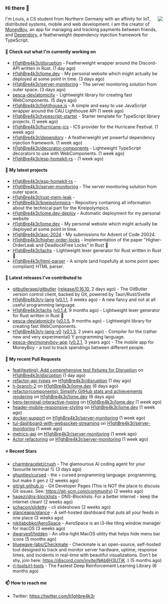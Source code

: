 ### Hi there 👋


<img align="right" src="https://github-readme-stats.vercel.app/api?username=h1ghbre4k3r">

I'm Louis, a CS student from Northern Germany with an affinity for IoT, distributed systems, mobile and web development. I am the creator of [MoneyBoy](https://github.com/pesca-dev/moneyboy-app), an app for managing and tracking payments between friends, and [Dependory](https://github.com/H1ghBre4k3r/dependory), a featherweight dependency injection framework for TypeScript.

#### 👷 Check out what I'm currently working on

- [H1ghBre4k3r/disruption](https://github.com/H1ghBre4k3r/disruption) - Featherweight wrapper around the Discord-API written in Rust. (1 day ago)
- [H1ghBre4k3r/lome.dev](https://github.com/H1ghBre4k3r/lome.dev) - My personal website which might actually be deployed at some point in time. (3 days ago)
- [H1ghBre4k3r/server-monitoring](https://github.com/H1ghBre4k3r/server-monitoring) - The server monitoring solution from outer space. (3 days ago)
- [pesca-dev/atomicity](https://github.com/pesca-dev/atomicity) - Lightweight library for creating fast WebComponents. (5 days ago)
- [H1ghBre4k3r/lighthouse.js](https://github.com/H1ghBre4k3r/lighthouse.js) - A simple and easy to use JavaScript wrapper around the CAU Lighthouse API (1 week ago)
- [H1ghBre4k3r/typescript-starter](https://github.com/H1ghBre4k3r/typescript-starter) - Starter template for TypeScript library projects. (1 week ago)
- [H1ghBre4k3r/hurricane-ics](https://github.com/H1ghBre4k3r/hurricane-ics) - ICS provider for the Hurricane Festival. (1 week ago)
- [H1ghBre4k3r/dependory](https://github.com/H1ghBre4k3r/dependory) - A featherweight yet powerful dependency injection framework. (1 week ago)
- [H1ghBre4k3r/decorator-components](https://github.com/H1ghBre4k3r/decorator-components) - Lightweight TypeScript decorators to use with WebComponents. (1 week ago)
- [H1ghBre4k3r/esp-homekit-rs](https://github.com/H1ghBre4k3r/esp-homekit-rs) -  (1 week ago)

#### 🌱 My latest projects

- [H1ghBre4k3r/esp-homekit-rs](https://github.com/H1ghBre4k3r/esp-homekit-rs) - 
- [H1ghBre4k3r/server-monitoring](https://github.com/H1ghBre4k3r/server-monitoring) - The server monitoring solution from outer space.
- [H1ghBre4k3r/rust-mem-leak](https://github.com/H1ghBre4k3r/rust-mem-leak) - 
- [H1ghBre4k3r/kneipolympics](https://github.com/H1ghBre4k3r/kneipolympics) - Repository containing all information about the technical part for the Kneipolympics.
- [H1ghBre4k3r/lome.dev-deploy](https://github.com/H1ghBre4k3r/lome.dev-deploy) - Automatic deployment for my personal website
- [H1ghBre4k3r/lome.dev](https://github.com/H1ghBre4k3r/lome.dev) - My personal website which might actually be deployed at some point in time.
- [H1ghBre4k3r/aoc-2024](https://github.com/H1ghBre4k3r/aoc-2024) - My submissions for Advent of Code 20024.
- [H1ghBre4k3r/higher-order-locks](https://github.com/H1ghBre4k3r/higher-order-locks) - Implementation of the paper &#34;Higher-OrderLeak and DeadlockFree Locks&#34; in Rust 🦀
- [H1ghBre4k3r/lachs](https://github.com/H1ghBre4k3r/lachs) - Lightweight lexer generator for Rust written in Rust 🦀
- [H1ghBre4k3r/html-parser](https://github.com/H1ghBre4k3r/html-parser) - A simple (and hopefully at some point spec compliant) HTML parser.

#### 🔭 Latest releases I've contributed to

- [gitbutlerapp/gitbutler](https://github.com/gitbutlerapp/gitbutler) ([release/0.16.10](https://github.com/gitbutlerapp/gitbutler/releases/tag/release/0.16.10), 2 days ago) - The GitButler version control client, backed by Git, powered by Tauri/Rust/Svelte
- [H1ghBre4k3r/y-lang](https://github.com/H1ghBre4k3r/y-lang) ([v0.1.1](https://github.com/H1ghBre4k3r/y-lang/releases/tag/v0.1.1), 3 weeks ago) - A new fancy and not at all useful programming language.
- [H1ghBre4k3r/lachs](https://github.com/H1ghBre4k3r/lachs) ([v0.1.4](https://github.com/H1ghBre4k3r/lachs/releases/tag/v0.1.4), 9 months ago) - Lightweight lexer generator for Rust written in Rust 🦀
- [pesca-dev/atomicity](https://github.com/pesca-dev/atomicity) ([v0.1.5](https://github.com/pesca-dev/atomicity/releases/tag/v0.1.5), 9 months ago) - Lightweight library for creating fast WebComponents.
- [H1ghBre4k3r/y-lang-v0](https://github.com/H1ghBre4k3r/y-lang-v0) ([v0.1.3](https://github.com/H1ghBre4k3r/y-lang-v0/releases/tag/v0.1.3), 2 years ago) - Compiler for the (rather new and very experimental) Y programming language. 
- [pesca-dev/moneyboy-app](https://github.com/pesca-dev/moneyboy-app) ([v0.2.1](https://github.com/pesca-dev/moneyboy-app/releases/tag/v0.2.1), 3 years ago) - The mobile app for MoneyBoy - a tool to track spendings between different people.

#### 🔨 My recent Pull Requests

- [feat(testing): Add comprehensive test fixtures for Disruption](https://github.com/H1ghBre4k3r/disruption/pull/344) on [H1ghBre4k3r/disruption](https://github.com/H1ghBre4k3r/disruption) (1 day ago)
- [refactor-api-types](https://github.com/H1ghBre4k3r/disruption/pull/343) on [H1ghBre4k3r/disruption](https://github.com/H1ghBre4k3r/disruption) (1 day ago)
- [h-branch-2](https://github.com/H1ghBre4k3r/lome.dev/pull/173) on [H1ghBre4k3r/lome.dev](https://github.com/H1ghBre4k3r/lome.dev) (6 days ago)
- [refactor(components): Simplify GitHub stats and achievements rendering](https://github.com/H1ghBre4k3r/lome.dev/pull/172) on [H1ghBre4k3r/lome.dev](https://github.com/H1ghBre4k3r/lome.dev) (6 days ago)
- [hero-terminal-interactive-typing](https://github.com/H1ghBre4k3r/lome.dev/pull/170) on [H1ghBre4k3r/lome.dev](https://github.com/H1ghBre4k3r/lome.dev) (1 week ago)
- [header-mobile-responsive-styling](https://github.com/H1ghBre4k3r/lome.dev/pull/169) on [H1ghBre4k3r/lome.dev](https://github.com/H1ghBre4k3r/lome.dev) (1 week ago)
- [docker-support](https://github.com/H1ghBre4k3r/server-monitoring/pull/40) on [H1ghBre4k3r/server-monitoring](https://github.com/H1ghBre4k3r/server-monitoring) (1 week ago)
- [tui-dashboard-with-websocket-streaming](https://github.com/H1ghBre4k3r/server-monitoring/pull/34) on [H1ghBre4k3r/server-monitoring](https://github.com/H1ghBre4k3r/server-monitoring) (1 week ago)
- [metrics-api](https://github.com/H1ghBre4k3r/server-monitoring/pull/33) on [H1ghBre4k3r/server-monitoring](https://github.com/H1ghBre4k3r/server-monitoring) (1 week ago)
- [Actor refactoring](https://github.com/H1ghBre4k3r/server-monitoring/pull/32) on [H1ghBre4k3r/server-monitoring](https://github.com/H1ghBre4k3r/server-monitoring) (1 week ago)

#### ⭐ Recent Stars

- [charmbracelet/crush](https://github.com/charmbracelet/crush) - The glamourous AI coding agent for your favourite terminal 💘 (3 days ago)
- [ghuntley/cursed](https://github.com/ghuntley/cursed) - the 💀 cursed programming language: programming, but make it gen z (2 weeks ago)
- [git/git.github.io](https://github.com/git/git.github.io) - Git Developer Pages (This is NOT the place to discuss Git issues. See: https://git-scm.com/community) (2 weeks ago)
- [hagezi/dns-blocklists](https://github.com/hagezi/dns-blocklists) - DNS-Blocklists: For a better internet - keep the internet clean! (2 weeks ago)
- [schacon/slidetty](https://github.com/schacon/slidetty) - cli slideshows (2 weeks ago)
- [glanceapp/glance](https://github.com/glanceapp/glance) - A self-hosted dashboard that puts all your feeds in one place (3 weeks ago)
- [nikitabobko/AeroSpace](https://github.com/nikitabobko/AeroSpace) - AeroSpace is an i3-like tiling window manager for macOS (3 weeks ago)
- [dwarvesf/hidden](https://github.com/dwarvesf/hidden) - An ultra-light MacOS utility that helps hide menu bar icons (5 months ago)
- [bluewave-labs/Checkmate](https://github.com/bluewave-labs/Checkmate) - Checkmate is an open-source, self-hosted tool designed to track and monitor server hardware, uptime, response times, and incidents in real-time with beautiful visualizations. Don&#39;t be shy, join here: https://discord.com/invite/NAb6H3UTjK :) (5 months ago)
- [rl-tools/rl-tools](https://github.com/rl-tools/rl-tools) - The Fastest Deep Reinforcement Learning Library (6 months ago)

#### 📫 How to reach me

- Twitter: https://twitter.com/h1ghbre4k3r
